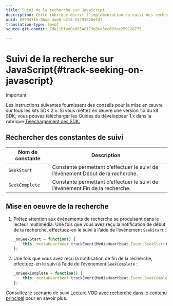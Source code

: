 ```yaml
---
title: Suivi de la recherche sur JavaScript
description: Cette rubrique décrit l’implémentation du suivi des recherches à l’aide du SDK multimédia dans les applications de navigateur (JS).
uuid: 089947fb-8bae-4ae8-b215-53793620efd7
translation-type: tm+mt
source-git-commit: 7da115fae0a05548173e8ca3ec68fae250128775

---
```



# Suivi de la recherche sur JavaScript{#track-seeking-on-javascript}

>[!IMPORTANT]
>
>Les instructions suivantes fournissent des conseils pour la mise en œuvre sur tous les kits SDK 2.x. Si vous mettez en œuvre une version 1.x du kit SDK, vous pouvez télécharger les Guides du développeur 1.x dans la rubrique [Téléchargement des SDK.](/help/sdk-implement/download-sdks.md)

## Rechercher des constantes de suivi

| Nom de constante | Description     |
|---|---|
| `SeekStart` | Constante permettant d’effectuer le suivi de l’événement Début de la recherche. |
| `SeekComplete` | Constante permettant d’effectuer le suivi de l’événement Fin de la recherche. |

## Mise en oeuvre de la recherche

1. Prêtez attention aux événements de recherche se produisant dans le lecteur multimédia. Une fois que vous avez reçu la notification de début de la recherche, effectuez-en le suivi à l’aide de l’événement `SeekStart` :

   ```js
   _onSeekStart = function() { 
       this._mediaHeartbeat.trackEvent(MediaHeartbeat.Event.SeekStart); 
   };
   ```

1. Une fois que vous avez reçu la notification de fin de la recherche, effectuez-en le suivi à l’aide de l’événement `SeekComplete` :

   ```js
   _onSeekComplete = function() { 
       this._mediaHeartbeat.trackEvent(MediaHeartbeat.Event.SeekComplete); 
   };
   ```

Consultez le scénario de suivi [Lecture VOD avec recherche dans le contenu principal](/help/sdk-implement/tracking-scenarios/vod-seeking.md) pour en savoir plus.
